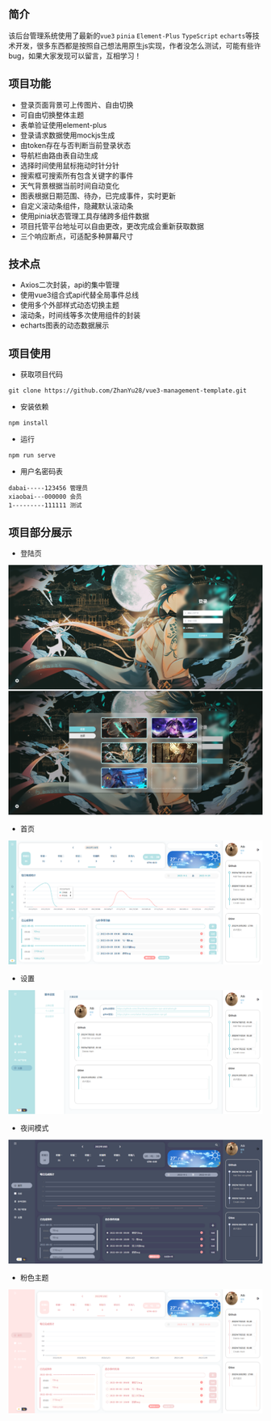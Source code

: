 
## 简介

该后台管理系统使用了最新的`vue3` `pinia` `Element-Plus` `TypeScript` `echarts`等技术开发，很多东西都是按照自己想法用原生js实现，作者没怎么测试，可能有些许bug，如果大家发现可以留言，互相学习！


## 项目功能

- 登录页面背景可上传图片、自由切换
- 可自由切换整体主题
- 表单验证使用element-plus
- 登录请求数据使用mockjs生成
- 由token存在与否判断当前登录状态
- 导航栏由路由表自动生成
- 选择时间使用鼠标拖动时针分针
- 搜索框可搜索所有包含关键字的事件
- 天气背景根据当前时间自动变化
- 图表根据日期范围、待办，已完成事件，实时更新
- 自定义滚动条组件，隐藏默认滚动条
- 使用pinia状态管理工具存储跨多组件数据
- 项目托管平台地址可以自由更改，更改完成会重新获取数据
- 三个响应断点，可适配多种屏幕尺寸

## 技术点
- Axios二次封装，api的集中管理
- 使用vue3组合式api代替全局事件总线
- 使用多个外部样式动态切换主题
- 滚动条，时间线等多次使用组件的封装
- echarts图表的动态数据展示


## 项目使用

- 获取项目代码

```
git clone https://github.com/ZhanYu28/vue3-management-template.git
```

- 安装依赖

```
npm install

```


- 运行

```
npm run serve
```

- 用户名密码表
```
dabai-----123456 管理员
xiaobai---000000 会员
1---------111111 测试
```

## 项目部分展示

- 登陆页

![login](./screenshot/login1.png)
![login](./screenshot/login2.png)

- 首页

![home](./screenshot/home.png)

- 设置

![setting](./screenshot/setting.png)
- 夜间模式

![night theme](./screenshot/night.png)

- 粉色主题

![pink theme](./screenshot/pink-theme.png)



   

   

